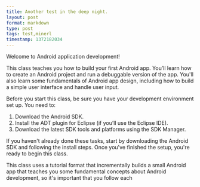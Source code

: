 ```yaml
---
title: Another test in the deep night.
layout: post
format: markdown
type: post
tags: test,minerl
timestamp: 1372182034
---
```

Welcome to Android application development!

This class teaches you how to build your first Android app. You’ll learn how to create an Android project and run a debuggable version of the app. You'll also learn some fundamentals of Android app design, including how to build a simple user interface and handle user input.

Before you start this class, be sure you have your development environment set up. You need to:

1. Download the Android SDK.
2. Install the ADT plugin for Eclipse (if you’ll use the Eclipse IDE).
3. Download the latest SDK tools and platforms using the SDK Manager.

If you haven't already done these tasks, start by downloading the Android SDK and following the install steps. Once you've finished the setup, you're ready to begin this class.

This class uses a tutorial format that incrementally builds a small Android app that teaches you some fundamental concepts about Android development, so it's important that you follow each 
